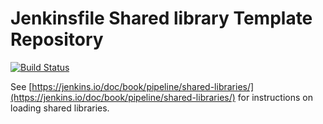 # Jenkinsfile Shared library Template Repository

[![Build Status](https://travis-ci.org/RobertNorthard/jenkins-pipeline-shared-library-template.svg?branch=master)](https://travis-ci.org/RobertNorthard/jenkins-pipeline-shared-library-template)

See [https://jenkins.io/doc/book/pipeline/shared-libraries/](https://jenkins.io/doc/book/pipeline/shared-libraries/) for instructions on loading shared libraries.